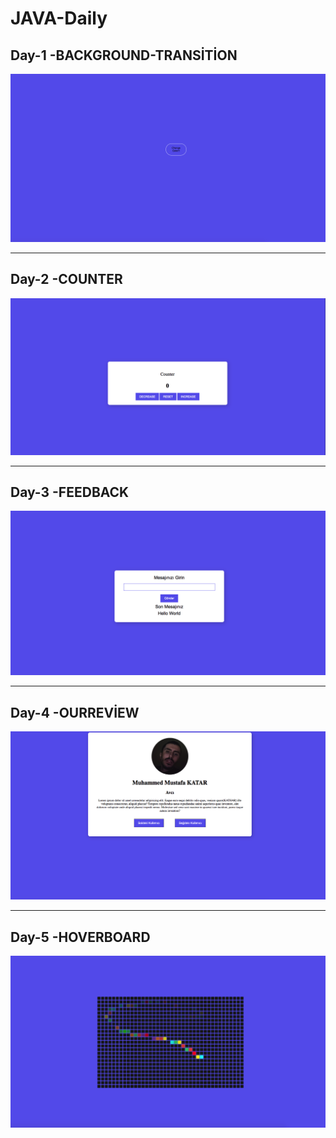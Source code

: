 # JAVA-Daily

## Day-1 -BACKGROUND-TRANSİTİON
![](/Day%201%20js-bgTransition/bg/bg-1.png)

---

## Day-2 -COUNTER
![](/Day%202%20js-counter/counter/counter-1.png)

---

## Day-3 -FEEDBACK
![](/Day%203%20js-feedback/feedback/feedback-1.png)

---

## Day-4 -OURREVİEW
![](/Day%204%20js-ourReviews/ourReview/OurReview-1.png)

---

## Day-5 -HOVERBOARD
![](/Day%205%20js-hoverboard/hoverboard/hoverboard-2.png)
